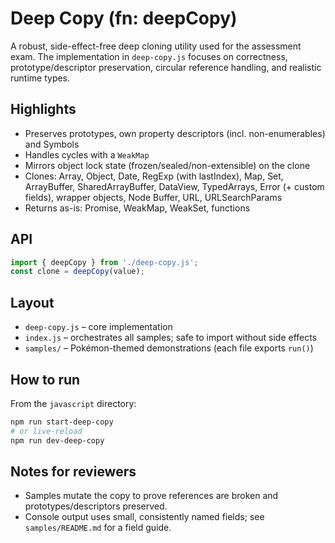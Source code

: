 # Deep Copy (fn: deepCopy)

A robust, side-effect-free deep cloning utility used for the assessment exam. The implementation in `deep-copy.js` focuses on correctness, prototype/descriptor preservation, circular reference handling, and realistic runtime types.

## Highlights
- Preserves prototypes, own property descriptors (incl. non-enumerables) and Symbols
- Handles cycles with a `WeakMap`
- Mirrors object lock state (frozen/sealed/non-extensible) on the clone
- Clones: Array, Object, Date, RegExp (with lastIndex), Map, Set, ArrayBuffer, SharedArrayBuffer, DataView, TypedArrays, Error (+ custom fields), wrapper objects, Node Buffer, URL, URLSearchParams
- Returns as-is: Promise, WeakMap, WeakSet, functions

## API
```js
import { deepCopy } from './deep-copy.js';
const clone = deepCopy(value);
```

## Layout
- `deep-copy.js` – core implementation
- `index.js` – orchestrates all samples; safe to import without side effects
- `samples/` – Pokémon-themed demonstrations (each file exports `run()`)

## How to run
From the `javascript` directory:
```bash
npm run start-deep-copy
# or live-reload
npm run dev-deep-copy
```

## Notes for reviewers
- Samples mutate the copy to prove references are broken and prototypes/descriptors preserved.
- Console output uses small, consistently named fields; see `samples/README.md` for a field guide.
